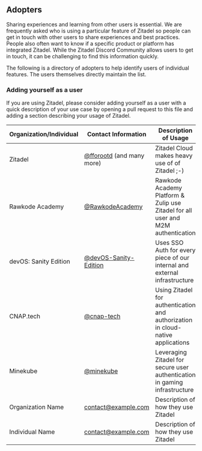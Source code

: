 ## Adopters

Sharing experiences and learning from other users is essential. We are frequently asked who is using a particular feature of Zitadel so people can get in touch with other users to share experiences and best practices. People also often want to know if a specific product or platform has integrated Zitadel. While the Zitadel Discord Community allows users to get in touch, it can be challenging to find this information quickly.

The following is a directory of adopters to help identify users of individual features. The users themselves directly maintain the list.

### Adding yourself as a user

If you are using Zitadel, please consider adding yourself as a user with a quick description of your use case by opening a pull request to this file and adding a section describing your usage of Zitadel.

| Organization/Individual | Contact Information                                                  | Description of Usage                            |
| ----------------------- | -------------------------------------------------------------------- | ----------------------------------------------- |
| Zitadel                 | [@fforootd](https://github.com/fforootd) (and many more)             | Zitadel Cloud makes heavy use of of Zitadel ;-) |
| Rawkode Academy         | [@RawkodeAcademy](https://github.com/RawkodeAcademy)                 | Rawkode Academy Platform & Zulip use Zitadel for all user and M2M authentication |
| devOS: Sanity Edition   | [@devOS-Sanity-Edition](https://github.com/devOS-Sanity-Edition)     | Uses SSO Auth for every piece of our internal and external infrastructure |
| CNAP.tech               | [@cnap-tech](https://github.com/cnap-tech)                           | Using Zitadel for authentication and authorization in cloud-native applications |
| Minekube                | [@minekube](https://github.com/minekube)                             | Leveraging Zitadel for secure user authentication in gaming infrastructure |
| Organization Name       | contact@example.com                                      | Description of how they use Zitadel             |
| Individual Name         | contact@example.com                                      | Description of how they use Zitadel             |
